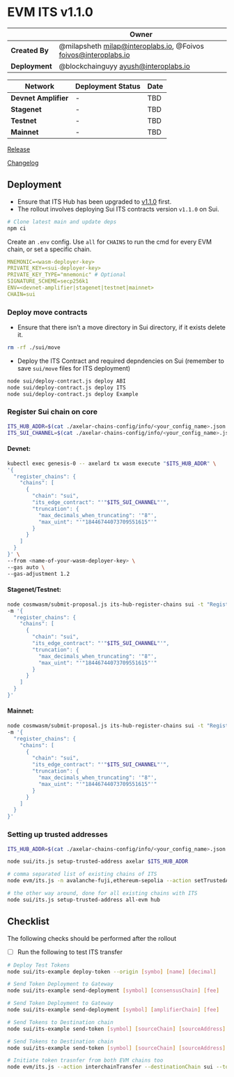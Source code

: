 # EVM ITS v1.1.0

|  | **Owner** |
|-----------|------------|
| **Created By** | @milapsheth <milap@interoplabs.io>, @Foivos <foivos@interoplabs.io> |
| **Deployment** | @blockchainguyy <ayush@interoplabs.io> |

| **Network** | **Deployment Status** | **Date** |
|-------------|----------------------|----------|
| **Devnet Amplifier** | - | TBD |
| **Stagenet** | - | TBD |
| **Testnet** | - | TBD |
| **Mainnet** | - | TBD |

[Release](https://github.com/axelarnetwork/axelar-cgp-sui/releases/tag/v1.1.0)

[Changelog](https://github.com/axelarnetwork/interchain-token-service/blob/v/CHANGELOG.md#210)

## Deployment

- Ensure that ITS Hub has been upgraded to [v1.1.0](../cosmwasm/2025-01-ITS-v1.1.0.md) first.
- The rollout involves deploying Sui ITS contracts version `v1.1.0` on Sui.

```bash
# Clone latest main and update deps
npm ci
```

Create an `.env` config. Use `all` for `CHAINS` to run the cmd for every EVM chain, or set a specific chain.

```yaml
MNEMONIC=<wasm-deployer-key>
PRIVATE_KEY=<sui-deployer-key>
PRIVATE_KEY_TYPE="mnemonic" # Optional
SIGNATURE_SCHEME=secp256k1
ENV=<devnet-amplifier|stagenet|testnet|mainnet>
CHAIN=sui
```

### Deploy move contracts
- Ensure that there isn’t a move directory in Sui directory, if it exists delete it.
```bash
rm -rf ./sui/move
```

- Deploy the ITS Contract and required depndencies on Sui (remember to save `sui/move` files for ITS deployment)

```bash
node sui/deploy-contract.js deploy ABI
node sui/deploy-contract.js deploy ITS
node sui/deploy-contract.js deploy Example
```

### Register Sui chain on core

```bash
ITS_HUB_ADDR=$(cat ./axelar-chains-config/info/<your_config_name>.json | jq -rM '.axelar.contracts.InterchainTokenService.address')
ITS_SUI_CHANNEL=$(cat ./axelar-chains-config/info/<your_config_name>.json | jq -rM '.chains.sui.contracts.ITS.objects.ChannelId')
```

#### Devnet:
```bash
kubectl exec genesis-0 -- axelard tx wasm execute "$ITS_HUB_ADDR" \
'{
  "register_chains": {
    "chains": [
      {
        "chain": "sui",
        "its_edge_contract": "'"$ITS_SUI_CHANNEL"'",
        "truncation": {
          "max_decimals_when_truncating": '"8"',
          "max_uint": "'"18446744073709551615"'"
        }
      }
    ]
  }
}' \
--from <name-of-your-wasm-deployer-key> \
--gas auto \
--gas-adjustment 1.2
```

#### Stagenet/Testnet:
```bash
node cosmwasm/submit-proposal.js its-hub-register-chains sui -t "Register ITS for Sui chain" -d "Register ITS for Sui chain at ITS Hub contract" --deposit <100000000 for stagenet and 2000000000 for testnet> \
-m '{
  "register_chains": {
    "chains": [
      {
        "chain": "sui",
        "its_edge_contract": "'"$ITS_SUI_CHANNEL"'",
        "truncation": {
          "max_decimals_when_truncating": '"8"',
          "max_uint": "'"18446744073709551615"'"
        }
      }
    ]
  }
}'
```

#### Mainnet:
```bash
node cosmwasm/submit-proposal.js its-hub-register-chains sui -t "Register ITS for Sui chain" -d <Description along with community proposal for ITS integration> --deposit 2000000000 \
-m '{
  "register_chains": {
    "chains": [
      {
        "chain": "sui",
        "its_edge_contract": "'"$ITS_SUI_CHANNEL"'",
        "truncation": {
          "max_decimals_when_truncating": '"8"',
          "max_uint": "'"18446744073709551615"'"
        }
      }
    ]
  }
}'
```

### Setting up trusted addresses
```bash
ITS_HUB_ADDR=$(cat ./axelar-chains-config/info/<your_config_name>.json | jq -rM '.axelar.contracts.InterchainTokenService.address')

node sui/its.js setup-trusted-address axelar $ITS_HUB_ADDR

# comma separated list of existing chains of ITS
node evm/its.js -n avalanche-fuji,ethereum-sepolia --action setTrustedAddress --trustedChain sui --trustedAddress hub

# the other way around, done for all existing chains with ITS
node sui/its.js setup-trusted-address all-evm hub
```

## Checklist

The following checks should be performed after the rollout

- [ ]  Run the following to test ITS transfer

```bash
# Deploy Test Tokens
node sui/its-example deploy-token --origin [symbo] [name] [decimal]

# Send Token Deployment to Gateway
node sui/its-example send-deployment [symbol] [consensusChain] [fee]

# Send Token Deployment to Gateway
node sui/its-example send-deployment [symbol] [amplifierChain] [fee]

# Send Tokens to Destination chain
node sui/its-example send-token [symbol] [sourceChain] [sourceAddress] [fee] 1

# Send Tokens to Destination chain
node sui/its-example send-token [symbol] [sourceChain] [sourceAddress] [fee] 1

# Initiate token trasnfer from both EVM chains too
node evm/its.js --action interchainTransfer --destinationChain sui --tokenId [tokenId] --destinationAddress [recipient] --amount 1 --gasValue 0.5
```
